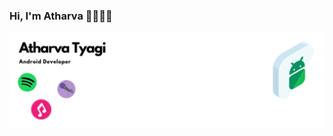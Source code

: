 ### Hi, I'm Atharva 👋👨🏻‍💻

<img src="https://raw.githubusercontent.com/AtharvaAbsolute/AtharvaAbsolute/master/Atar.png" alt="banner that says Atharva Tyagi - Android developer alongside a cartoon illustration of Atharva">
<!--
**AtharvaAbsolute/AtharvaAbsolute** is a ✨ _special_ ✨ repository because its `README.md` (this file) appears on your GitHub profile.

Here are some ideas to get you started:

- 🔭 I’m currently working on ...
- 🌱 I’m currently learning ...
- 👯 I’m looking to collaborate on ...
- 🤔 I’m looking for help with ...
- 💬 Ask me about ...
- 📫 How to reach me: ...
- 😄 Pronouns: ...
- ⚡ Fun fact: ...
-->
